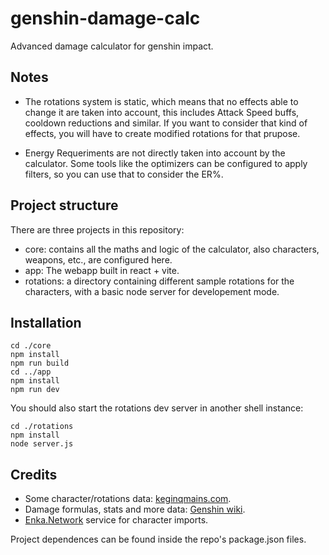 # genshin-damage-calc
Advanced damage calculator for genshin impact.

## Notes
- The rotations system is static, which means that no effects able to change it
are taken into account, this includes Attack Speed buffs, cooldown reductions and similar.
If you want to consider that kind of effects, you will have to create modified rotations 
for that prupose.

- Energy Requeriments are not directly taken into account by the calculator. 
Some tools like the optimizers can be configured to apply filters, 
so you can use that to consider the ER%.

## Project structure
There are three projects in this repository:
- core: contains all the maths and logic of the calculator, also characters, weapons, etc., are configured here.
- app: The webapp built in react + vite.
- rotations: a directory containing different sample rotations for the characters, with a basic node server for developement mode.

## Installation
```shell
cd ./core
npm install
npm run build
cd ../app
npm install
npm run dev
```
You should also start the rotations dev server in another shell instance:
```
cd ./rotations
npm install
node server.js
```

## Credits
- Some character/rotations data: [keginqmains.com](https://keqingmains.com).
- Damage formulas, stats and more data: [Genshin wiki](https://genshin-impact.fandom.com/wiki/Damage).
- [Enka.Network](https://enka.network) service for character imports.

Project dependences can be found inside the repo's package.json files.
